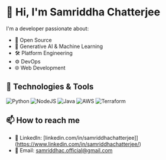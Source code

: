 # 👋 Hi, I'm Samriddha Chatterjee

I'm a developer passionate about:
- 🧪 Open Source
- 🤖 Generative AI & Machine Learning
- 🛠️ Platform Engineering
- ⚙️ DevOps
- 🌐 Web Development

## 🔧 Technologies & Tools
![Python](https://img.shields.io/badge/-Python-333333?style=flat&logo=python)
![NodeJS](https://img.shields.io/badge/-NodeJS-333333?style=flat&logo=node.js)
![Java](https://img.shields.io/badge/-Java-333333?style=flat&logo=java)
![AWS](https://img.shields.io/badge/-AWS-333333?style=flat&logo=amazon-aws)
![Terraform](https://img.shields.io/badge/-Terraform-333333?style=flat&logo=terraform)

## 📫 How to reach me
- 💼 LinkedIn: [linkedin.com/in/samriddhachatterjee]](https://www.linkedin.com/in/samriddhachatterjee/)
- 📧 Email: samriddhac.official@gmail.com
